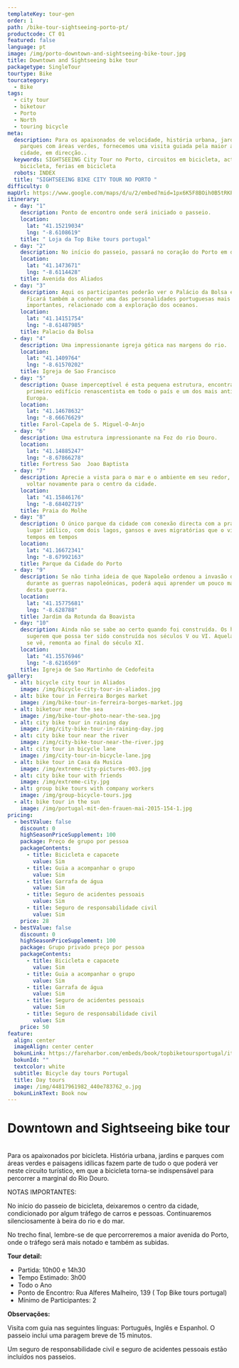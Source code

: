 ```yaml
---
templateKey: tour-gen
order: 1
path: /bike-tour-sightseeing-porto-pt/
productcode: CT 01
featured: false
language: pt
image: /img/porto-downtown-and-sightseeing-bike-tour.jpg
title: Downtown and Sightseeing bike tour
packagetype: SingleTour
tourtype: Bike
tourcategory:
  - Bike
tags:
  - city tour
  - biketour
  - Porto
  - North
  - touring bicycle
meta:
  description: Para os apaixonados de velocidade, história urbana, jardins e
    parques com áreas verdes, fornecemos uma visita guiada pela maior artéria da
    cidade, em direcção..
  keywords: SIGHTSEEING City Tour no Porto, circuitos em bicicleta, actividades em
    bicicleta, ferias em bicicleta
  robots: INDEX
  title: "SIGHTSEEING BIKE CITY TOUR NO PORTO "
difficulty: 0
mapUrl: https://www.google.com/maps/d/u/2/embed?mid=1px6K5F8BOih0B5tRKPQdRuea9hY
itinerary:
  - day: "1"
    description: Ponto de encontro onde será iniciado o passeio.
    location:
      lat: "41.15219034"
      lng: "-8.6108619"
    title: " Loja da Top Bike tours portugal"
  - day: "2"
    description: No início do passeio, passará no coração do Porto em direcção ao rio Douro.
    location:
      lat: "41.1473671"
      lng: "-8.6114428"
    title: Avenida dos Aliados
  - day: "3"
    description: Aqui os participantes poderão ver o Palácio da Bolsa e o Hard Club.
      Ficará também a conhecer uma das personalidades portuguesas mais
      importantes, relacionado com a exploração dos oceanos.
    location:
      lat: "41.14151754"
      lng: "-8.61487985"
    title: Palacio da Bolsa
  - day: "4"
    description: Uma impressionante igreja gótica nas margens do rio.
    location:
      lat: "41.1409764"
      lng: "-8.61570202"
    title: Igreja de Sao Francisco
  - day: "5"
    description: Quase imperceptível é esta pequena estrutura, encontrando-se como o
      primeiro edifício renascentista em todo o país e um dos mais antigos da
      Europa.
    location:
      lat: "41.14678632"
      lng: "-8.66676629"
    title: Farol-Capela de S. Miguel-O-Anjo
  - day: "6"
    description: Uma estrutura impressionante na Foz do rio Douro.
    location:
      lat: "41.14885247"
      lng: "-8.67866278"
    title: Fortress Sao  Joao Baptista
  - day: "7"
    description: Aprecie a vista para o mar e o ambiente em seu redor, antes de
      voltar novamente para o centro da cidade.
    location:
      lat: "41.15846176"
      lng: "-8.68402719"
    title: Praia do Molhe
  - day: "8"
    description: O único parque da cidade com conexão directa com a praia. É um
      lugar idílico, com dois lagos, gansos e aves migratórias que o visitam de
      tempos em tempos
    location:
      lat: "41.16672341"
      lng: "-8.67992163"
    title: Parque da Cidade do Porto
  - day: "9"
    description: Se não tinha ideia de que Napoleão ordenou a invasão de Portugal
      durante as guerras napoleónicas, poderá aqui aprender um pouco mais acerca
      desta guerra.
    location:
      lat: "41.15775681"
      lng: "-8.628788"
    title: Jardim da Rotunda da Boavista
  - day: "10"
    description: Ainda não se sabe ao certo quando foi construída. Os historiadores
      sugerem que possa ter sido construída nos séculos V ou VI. Aquela que hoje
      se vê, remonta ao final do século XI.
    location:
      lat: "41.15576946"
      lng: "-8.6216569"
    title: Igreja de Sao Martinho de Cedofeita
gallery:
  - alt: bicycle city tour in Aliados
    image: /img/bicycle-city-tour-in-aliados.jpg
  - alt: bike tour in Ferreira Borges market
    image: /img/bike-tour-in-ferreira-borges-market.jpg
  - alt: biketour near the sea
    image: /img/bike-tour-photo-near-the-sea.jpg
  - alt: city bike tour in raining day
    image: /img/city-bike-tour-in-raining-day.jpg
  - alt: city bike tour near the river
    image: /img/city-bike-tour-near-the-river.jpg
  - alt: city tour in bicycle lane
    image: /img/city-tour-in-bicycle-lane.jpg
  - alt: bike tour in Casa da Musica
    image: /img/extreme-city-pictures-003.jpg
  - alt: city bike tour with friends
    image: /img/extreme-city.jpg
  - alt: group bike tours with company workers
    image: /img/group-bicycle-tours.jpg
  - alt: bike tour in the sun
    image: /img/portugal-mit-den-frauen-mai-2015-154-1.jpg
pricing:
  - bestValue: false
    discount: 0
    highSeasonPriceSupplement: 100
    package: Preço de grupo por pessoa
    packageContents:
      - title: Bicicleta e capacete
        value: Sim
      - title: Guia a acompanhar o grupo
        value: Sim
      - title: Garrafa de água
        value: Sim
      - title: Seguro de acidentes pessoais
        value: Sim
      - title: Seguro de responsabilidade civil
        value: Sim
    price: 28
  - bestValue: false
    discount: 0
    highSeasonPriceSupplement: 100
    package: Grupo privado preço por pessoa
    packageContents:
      - title: Bicicleta e capacete
        value: Sim
      - title: Guia a acompanhar o grupo
        value: Sim
      - title: Garrafa de água
        value: Sim
      - title: Seguro de acidentes pessoais
        value: Sim
      - title: Seguro de responsabilidade civil
        value: Sim
    price: 50
feature:
  align: center
  imageAlign: center center
  bokunLink: https://fareharbor.com/embeds/book/topbiketoursportugal/items/268395/calendar/2020/11/?flow=479507&full-items=yes
  bokunId: ""
  textcolor: white
  subtitle: Bicycle day tours Portugal
  title: Day tours
  image: /img/44817961982_440e783762_o.jpg
  bokunLinkText: Book now
---
```

# Downtown and Sightseeing bike tour

\
Para os apaixonados por bicicleta. História urbana, jardins e parques com áreas verdes e paisagens idílicas fazem parte de tudo o que poderá ver neste circuito turístico, em que a bicicleta torna-se indispensável para percorrer a marginal do Rio Douro.

NOTAS IMPORTANTES:

No início do passeio de bicicleta, deixaremos o centro da cidade, condicionado por algum tráfego de carros e pessoas. Continuaremos silenciosamente à beira do rio e do mar.

No trecho final, lembre-se de que percorreremos a maior avenida do Porto, onde o tráfego será mais notado e também as subidas.

**Tour detail:**

* Partida: 10h00 e 14h30
* Tempo Estimado: 3h00
* Todo o Ano
* Ponto de Encontro: Rua Alferes Malheiro, 139 ( Top Bike tours portugal)
* Mínimo de Participantes: 2

**Observações:**

Visita com guia nas seguintes línguas: Português, Inglês e Espanhol. O passeio inclui uma paragem breve de 15 minutos.

Um seguro de responsabilidade civil e seguro de acidentes pessoais estão incluídos nos passeios.